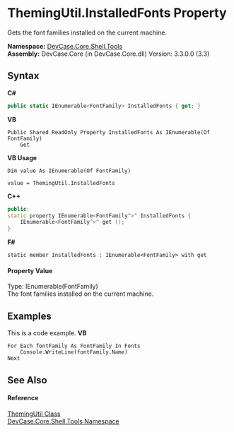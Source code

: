# ThemingUtil.InstalledFonts Property 
 

Gets the font families installed on the current machine.

**Namespace:**&nbsp;<a href="N_DevCase_Core_Shell_Tools">DevCase.Core.Shell.Tools</a><br />**Assembly:**&nbsp;DevCase.Core (in DevCase.Core.dll) Version: 3.3.0.0 (3.3)

## Syntax

**C#**<br />
``` C#
public static IEnumerable<FontFamily> InstalledFonts { get; }
```

**VB**<br />
``` VB
Public Shared ReadOnly Property InstalledFonts As IEnumerable(Of FontFamily)
	Get
```

**VB Usage**<br />
``` VB Usage
Dim value As IEnumerable(Of FontFamily)

value = ThemingUtil.InstalledFonts

```

**C++**<br />
``` C++
public:
static property IEnumerable<FontFamily^>^ InstalledFonts {
	IEnumerable<FontFamily^>^ get ();
}
```

**F#**<br />
``` F#
static member InstalledFonts : IEnumerable<FontFamily> with get

```


#### Property Value
Type: IEnumerable(FontFamily)<br />The font families installed on the current machine.

## Examples
This is a code example. 
**VB**<br />
``` VB
For Each fontFamily As FontFamily In Fonts
    Console.WriteLine(fontFamily.Name)
Next
```


## See Also


#### Reference
<a href="T_DevCase_Core_Shell_Tools_ThemingUtil">ThemingUtil Class</a><br /><a href="N_DevCase_Core_Shell_Tools">DevCase.Core.Shell.Tools Namespace</a><br />